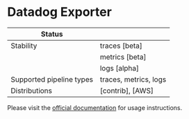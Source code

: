# Datadog Exporter

| Status                   |                  |
| ------------------------ |------------------|
| Stability                | traces [beta]    |
|                          | metrics [beta]   |
|                          | logs [alpha]     |
| Supported pipeline types | traces, metrics, logs|
| Distributions            | [contrib], [AWS] |

Please visit the [official documentation](https://docs.datadoghq.com/tracing/trace_collection/open_standards/otel_collector_datadog_exporter/) for usage instructions.

